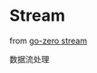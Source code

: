 # Stream
from [go-zero stream](https://github.com/zeromicro/go-zero/blob/master/core/fx/stream.go)

数据流处理
